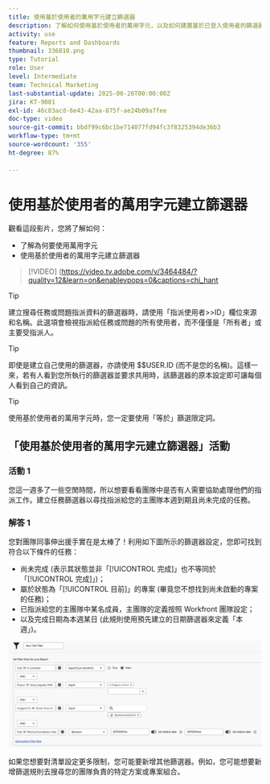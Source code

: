 ```yaml
---
title: 使用基於使用者的萬用字元建立篩選器
description: 了解如何使用基於使用者的萬用字元，以及如何建置基於已登入使用者的篩選器。
activity: use
feature: Reports and Dashboards
thumbnail: 336810.png
type: Tutorial
role: User
level: Intermediate
team: Technical Marketing
last-substantial-update: 2025-06-26T00:00:00Z
jira: KT-9081
exl-id: 46c83acd-6e43-42aa-875f-ae24b09a7fee
doc-type: video
source-git-commit: bbdf99c6bc1be714077fd94fc3f8325394de36b3
workflow-type: tm+mt
source-wordcount: '355'
ht-degree: 87%

---
```


# 使用基於使用者的萬用字元建立篩選器

觀看這段影片，您將了解如何：

* 了解為何要使用萬用字元
* 使用基於使用者的萬用字元建立篩選器

>[!VIDEO] (https://video.tv.adobe.com/v/3464484/?quality=12&learn=on&enablevpops=0&captions=chi_hant

>[!TIP]
>
>建立搜尋任務或問題指派資料的篩選器時，請使用「指派使用者>>ID」欄位來源和名稱。此選項會檢視指派給任務或問題的所有使用者，而不僅僅是「所有者」或主要受指派人。

>[!TIP]
>
>即使是建立自己使用的篩選器，亦請使用 $$USER.ID (而不是您的名稱)。這樣一來，若有人看到您所執行的篩選器並要求共用時，該篩選器的原本設定即可讓每個人看到自己的資訊。

>[!TIP]
>
>使用基於使用者的萬用字元時，您一定要使用「等於」篩選限定詞。


## 「使用基於使用者的萬用字元建立篩選器」活動

### 活動 1

您這一週多了一些空閒時間，所以想要看看團隊中是否有人需要協助處理他們的指派工作。建立任務篩選器以尋找指派給您的主團隊本週到期且尚未完成的任務。

### 解答 1

您對團隊同事伸出援手實在是太棒了！利用如下圖所示的篩選器設定，您即可找到符合以下條件的任務：

* 尚未完成 (表示其狀態並非「[!UICONTROL 完成]」也不等同於「[!UICONTROL 完成]」)；
* 屬於狀態為「[!UICONTROL 目前]」的專案 (畢竟您不想找到尚未啟動的專案的任務)；
* 已指派給您的主團隊中某名成員，主團隊的定義按照 Workfront 團隊設定；
* 以及完成日期為本週某日 (此規則使用預先建立的日期篩選器來定義「本週」)。

![影像顯示使用基於使用者的萬用字元建立任務篩選器的畫面](assets/user-wildcard-exercise-answer.png)

如果您想要對清單設定更多限制，您可能要新增其他篩選器。例如，您可能想要新增篩選規則去搜尋您的團隊負責的特定方案或專案組合。
